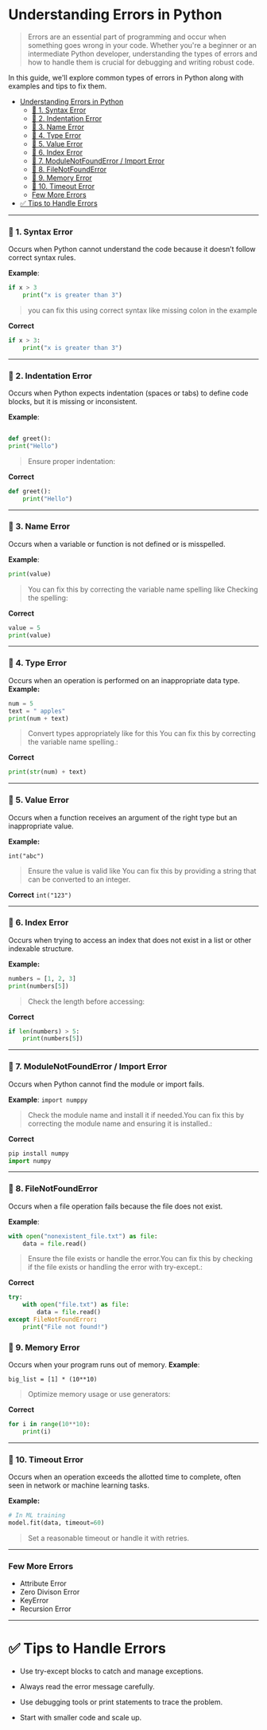 # Understanding Errors in Python

>Errors are an essential part of programming and occur when something goes wrong in your code. Whether you're a beginner or an intermediate Python developer, understanding the types of errors and how to handle them is crucial for debugging and writing robust code.

In this guide, we'll explore common types of errors in Python along with examples and tips to fix them.

- [Understanding Errors in Python](#understanding-errors-in-python)
    - [📌 1. Syntax Error](#-1-syntax-error)
    - [📌 2. Indentation Error](#-2-indentation-error)
    - [📌 3. Name Error](#-3-name-error)
    - [📌 4. Type Error](#-4-type-error)
    - [📌 5. Value Error](#-5-value-error)
    - [📌 6. Index Error](#-6-index-error)
    - [📌 7. ModuleNotFoundError / Import Error](#-7-modulenotfounderror--import-error)
    - [📌 8. FileNotFoundError](#-8-filenotfounderror)
    - [📌 9. Memory Error](#-9-memory-error)
    - [📌 10. Timeout Error](#-10-timeout-error)
    - [Few More Errors](#few-more-errors)
- [✅ Tips to Handle Errors](#-tips-to-handle-errors)

---
### 📌 1. Syntax Error
Occurs when Python cannot understand the code because it doesn’t follow correct syntax rules.

**Example**:

``` python
if x > 3
    print("x is greater than 3")
```
> you can fix this using correct syntax like missing colon in the example

**Correct**
``` python
if x > 3:
    print("x is greater than 3")
```
---

### 📌 2. Indentation Error

Occurs when Python expects indentation (spaces or tabs) to define code blocks, but it is missing or inconsistent.

**Example**:
``` python

def greet():
print("Hello")
```
> Ensure proper indentation:

**Correct**
```python
def greet():
    print("Hello")
```
----

### 📌 3. Name Error

Occurs when a variable or function is not defined or is misspelled.

**Example**:
``` python
print(value)
```
>You can fix this by correcting the variable name spelling like Checking the spelling:

**Correct**
```python
value = 5
print(value)
```
---


### 📌 4. Type Error
Occurs when an operation is performed on an inappropriate data type.
**Example:**
```python
num = 5
text = " apples"
print(num + text)
```

> Convert types appropriately like for this You can fix this by correcting the variable name spelling.:

**Correct**
```python
print(str(num) + text)
```
--- 

### 📌 5. Value Error

Occurs when a function receives an argument of the right type but an inappropriate value.

**Example:**

` int("abc") `

> Ensure the value is valid like You can fix this by providing a string that can be converted to an integer.

**Correct**
`int("123")`

---


### 📌 6. Index Error

Occurs when trying to access an index that does not exist in a list or other indexable structure.

**Example:**
```python
numbers = [1, 2, 3]
print(numbers[5])
```
> Check the length before accessing:

**Correct**
```python
if len(numbers) > 5:
    print(numbers[5])
```

----

### 📌 7. ModuleNotFoundError / Import Error

Occurs when Python cannot find the module or import fails.

**Example**:
`import numppy`

> Check the module name and install it if needed.You can fix this by correcting the module name and ensuring it is installed.:

**Correct**
```python
pip install numpy
import numpy
```
---

### 📌 8. FileNotFoundError

Occurs when a file operation fails because the file does not exist.

**Example**:
```python
with open("nonexistent_file.txt") as file:
    data = file.read()
```

> Ensure the file exists or handle the error.You can fix this by checking if the file exists or handling the error with try-except.:

**Correct**
```python
try:
    with open("file.txt") as file:
        data = file.read()
except FileNotFoundError:
    print("File not found!")

```
### 📌 9. Memory Error

Occurs when your program runs out of memory.
**Example**:

`big_list = [1] * (10**10)`

> Optimize memory usage or use generators:

**Correct**
``` python
for i in range(10**10):
    print(i)
```
---

### 📌 10. Timeout Error
Occurs when an operation exceeds the allotted time to complete, often seen in network or machine learning tasks.

**Example:**

```python
# In ML training
model.fit(data, timeout=60)
```
> Set a reasonable timeout or handle it with retries.

----
###  Few More Errors
* Attribute Error
* Zero Divison Error
* KeyError
* Recursion Error
---

# ✅ Tips to Handle Errors

* Use try-except blocks to catch and manage exceptions.

* Always read the error message carefully.

* Use debugging tools or print statements to trace the problem.

* Start with smaller code and scale up.

